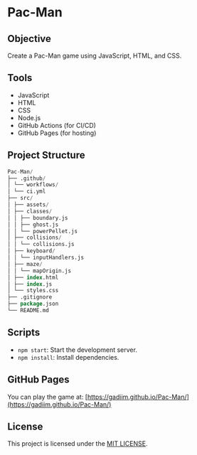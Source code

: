 
# Pac-Man

## Objective
Create a Pac-Man game using JavaScript, HTML, and CSS.

## Tools
- JavaScript
- HTML
- CSS
- Node.js
- GitHub Actions (for CI/CD)
- GitHub Pages (for hosting)

## Project Structure
   ```sql
Pac-Man/
├── .github/
│ └── workflows/
│ └── ci.yml
├── src/
│ ├── assets/
│ ├── classes/
│ │ ├── boundary.js
│ │ ├── ghost.js
│ │ └── powerPellet.js
│ ├── collisions/
│ │ └── collisions.js
│ ├── keyboard/
│ │ └── inputHandlers.js
│ ├── maze/
│ │ └── mapOrigin.js
│ ├── index.html
│ ├── index.js
│ └── styles.css
├── .gitignore
├── package.json
└── README.md
  ```
## Scripts
- `npm start`: Start the development server.
- `npm install`: Install dependencies.

## GitHub Pages
You can play the game at: [https://gadiim.github.io/Pac-Man/](https://gadiim.github.io/Pac-Man/)

## License
This project is licensed under the [MIT LICENSE](./LICENSE.txt).
